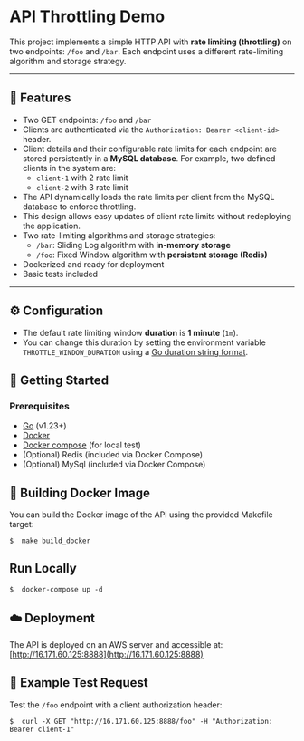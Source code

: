 # API Throttling Demo

This project implements a simple HTTP API with **rate limiting (throttling)** on two endpoints: `/foo` and `/bar`. Each endpoint uses a different rate-limiting algorithm and storage strategy.

---

## 📌 Features

- Two GET endpoints: `/foo` and `/bar`
- Clients are authenticated via the `Authorization: Bearer <client-id>` header.
- Client details and their configurable rate limits for each endpoint are stored persistently in a **MySQL database**.
  For example, two defined clients in the system are:
  - `client-1` with 2 rate limit
  - `client-2` with 3 rate limit
- The API dynamically loads the rate limits per client from the MySQL database to enforce throttling.
- This design allows easy updates of client rate limits without redeploying the application.
- Two rate-limiting algorithms and storage strategies:
  - `/bar`: Sliding Log algorithm with **in-memory storage**
  - `/foo`: Fixed Window algorithm with **persistent storage (Redis)**
- Dockerized and ready for deployment
- Basic tests included

---

## ⚙️ Configuration

- The default rate limiting window **duration** is **1 minute** (`1m`).
- You can change this duration by setting the environment variable `THROTTLE_WINDOW_DURATION` using a [Go duration string format](https://pkg.go.dev/time#ParseDuration).

## 🚀 Getting Started

### Prerequisites

- [Go](https://golang.org/dl/) (v1.23+)
- [Docker](https://www.docker.com/)
- [Docker compose](https://docs.docker.com/compose/install/) (for local test)
- (Optional) Redis (included via Docker Compose)
- (Optional) MySql (included via Docker Compose)


## 🐳 Building Docker Image

You can build the Docker image of the API using the provided Makefile target:


    $  make build_docker

## Run Locally

    $  docker-compose up -d

## ☁️ Deployment

The API is deployed on an AWS server and accessible at: [http://16.171.60.125:8888](http://16.171.60.125:8888)

## 🔎 Example Test Request

Test the `/foo` endpoint with a client authorization header:

    $  curl -X GET "http://16.171.60.125:8888/foo" -H "Authorization: Bearer client-1"